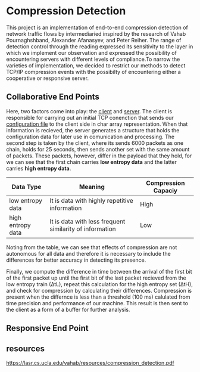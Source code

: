 # Compression Detection

This project is an implementation of end-to-end compression detection of network traffic flows by intermediaried inspired by the research of Vahab Pournaghshband, Alexander Afanasyev, and Peter Reiher. The range of detection control through the reading expressed its sensitivity to the layer in which we implement our observation and expressed the possibility of encountering servers with different levels of compliance.To narrow the varieties of implementation, we decided to restrict our methods to detect TCP/IP compression events with the possibilty of encountering either a cooperative or responsive server.

## Collaborative End Points  
Here, two factors come into play: the [client](client_cooperative.c) and [server](server_cooperative.c). The client is responsible for carrying out an initial TCP conenction that sends our [configuration file](myconfig.json) to the client side in char array representation. When that information is recieved, the server generates a structure that holds the configuration data for later use in comunication and processing. The second step is taken by the client, where its sends 6000 packets as one chain, holds for 25 seconds, then sends another set with the same amount of packets. These packets, however, differ in the payload that they hold, for we can see that the first chain carries **low entropy data** and the latter carries **high entropy data**. 

Data Type         | Meaning                                                 | Compression Capaciy
-------------     | -------------                                           | -------------
low entropy data  | It is data with highly repetitive information           | High
high entropy data | It is data with less frequent similarity of information | Low 


Noting from the table, we can see that effects of compression are not autonomous for all data and therefore it is necessary to include the differences for better accuracy in detecting its presence. 

Finally, we compute the difference in time between the arrival of the first bit of the first packet up until the first bit of the last packet recieved from the low entropy train (∆tL), repeat this calculation for the high entropy set (∆tH), and check for compression by calculating their differences. Compression is present when the differnce is less than a threshold (100 ms) calulated from time precision and performance of our machine. This result is then sent to the client as a form of a buffer for further analysis.

## Responsive End Point 

## resources
https://lasr.cs.ucla.edu/vahab/resources/compression_detection.pdf

